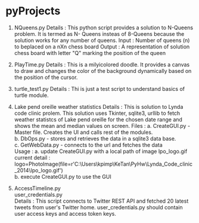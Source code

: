 # pyProjects

1. NQueens.py
Details : This python script provides a solution to N-Queens problem. It is termed as N- Queens insteas of 8-Queens because the solution works for any number of queens.
Input : Number of queens (n) to beplaced on a nXn chess board
Output : A representation of solution chess board with letter "Q" marking the position of the queen


2. PlayTime.py
Details : This is a milyicolored doodle. It provides a canvas to draw and changes the color of the background dynamically based on the position of the cursor.

3. turtle_test1.py
Details : Thi is just a test script to understand basics of turtle module.

4. Lake pend oreille weather statistics
Details : This is solution to Lynda code clinic prolem. This solution uses Tkinter, sqlite3, urllib to fetch weather statistcs of Lake pend oreille for the chosen date range and shows the mean and median values on screen.
Files : 
a. CreateGUI.py - Master file. Creates the UI and calls rest of the modules.   
b. DbOps.py - stores and retrieves the data in a sqlite3 data base.  
c. GetWebData.py - connects to the url and fetches the data  
Usage :
a. update CreateGUI.py with a local path of image lpo_logo.gif  
	current detail : logo=PhotoImage(file=r'C:\Users\kpimp\KeTan\PyHw\Lynda_Code_clinic_2014\lpo_logo.gif')  
b. execute CreateGUI.py to use the GUI  

5. AccessTimeline.py  
   user_credentials.py  
Details : This script connects to Twitter REST API and fetched 20 latest tweets from user's Twitter home. user_credentials.py should contain user access keys and access token keys.
